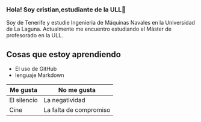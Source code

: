 ### Hola! Soy cristian,estudiante de la ULL👋
Soy de Tenerife y estudie Ingenieria de Máquinas Navales  en la Universidad de La Laguna. Actualmente me encuentro estudiando el Máster de profesorado en la ULL.

##   Cosas que estoy aprendiendo
- El uso de GitHub
- lenguaje Markdown

Me gusta     |No me gusta
------------ | -------------
El silencio|La negatividad
Cine|La falta de compromiso

<!--
**CristianRA-1989/CristianRA-1989** is a ✨ _special_ ✨ repository because its `README.md` (this file) appears on your GitHub profile.

Here are some ideas to get you started:

- 🔭 I’m currently working on ...
- 🌱 I’m currently learning ...
- 👯 I’m looking to collaborate on ...
- 🤔 I’m looking for help with ...
- 💬 Ask me about ...
- 📫 How to reach me: ...
- 😄 Pronouns: ...
- ⚡ Fun fact: ...
-->


